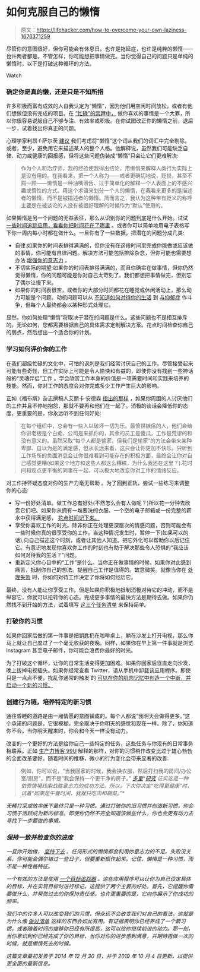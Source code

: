 # 如何克服自己的懒惰

> 原文：<https://lifehacker.com/how-to-overcome-your-own-laziness-1676371259>

尽管你的意图很好，但你可能会有休息日。也许是拖延症，也许是纯粹的懒惰——也许两者都是。不管怎样，你可能想把事情做完。当你觉得自己的问题只是单纯的懒惰时，以下是打破这种循环的方法。

Watch

### **确定你是真的懒，还是只是不知所措**

许多积极而富有成效的人自我认定为“懒惰”，因为他们用空闲时间放松，或者有他们想做但没有完成的项目。在 [“忙碌”的崇拜中，](http://lifehacker.com/how-to-escape-the-cult-of-busy-5994072) 做你喜欢的事情是一个大罪，所以你很容易说服自己不够专注、有效率或积极。在你试图改正你的懒惰之前，退后一步，试着找出你真正的问题。

心理学家利昂·f·萨尔茨 [建议](http://www.psychologytoday.com/blog/evolution-the-self/200806/laziness-fact-or-fiction) 我们考虑将“懒惰”这个词从我们的词汇中完全剔除。或者，至少，避免用它来描述某人的整个人格。他解释说，虽然我们可能缺乏自律、动力或健康的回报感，但将这些问题伪装成“懒惰”只会让它们更难解决:

> 作为个人和治疗师，我的经验使我得出结论，用懒惰来解释人类行为实际上是没有用的。在我看来，把一个人称为——或者更确切地说，贬损，甚至不屑一顾——懒惰是一种油嘴滑舌、过于简单化的解释一个人表面上的不感兴趣或惰性的方式。用这个术语来划分一个人的懒惰，在我看来更多的是描述者的懒惰，而不是被描述者的懒惰。简而言之，我认为这种带有贬义的称呼主要是在被谈论的人没有被很好理解的时候作为“默认”使用的。

如果懒惰是另一个问题的无益表征，那么从识别你的问题到底是什么开始。试试 [一些时间追踪应用，看看你把时间花在了哪里](https://lifehacker.com/master-your-chores-and-your-work-with-time-management-a-1823166305) 。或者你可以简单地用电子表格写下你一周内每小时都在做什么。一旦你有了一些数据，把潜在的问题分成几类:

*   自律:如果你的时间表排得满满的，但你没有在这段时间里完成你能做或应该做的事情，你可能有自律问题。解决方法可能包括排除杂念，但你可能也需要想办法 [增强你的意志力](http://lifehacker.com/how-self-control-works-and-how-to-boost-your-willpower-5802572) 。
*   不切实际的期望:如果你的时间表排得满满的，而且你确实在做事情，但你仍然觉得懒惰，你的问题可能是你对自己太苛刻了。我们都想把事情做完，但别忘了偶尔让慢下来。
*   如果你的时间表很空，或者你的大部分时间都花在睡觉或休闲活动上，那么动力可能是个问题。动机问题可以从 [不知道如何对待你的生活](http://lifehacker.com/how-to-decide-on-what-to-do-with-your-life-1588240029) 到 [与抑郁症](https://lifehacker.com/how-to-be-a-good-friend-to-someone-struggling-with-depr-1837621710) 作斗争，但每个人最终都会以某种形式处理它。

显然，你如何处理“懒惰”将取决于潜在的问题是什么。这些问题也不是相互排斥的。无论如何，您都需要根据自己的具体需求定制解决方案。花点时间检查你自己的弱点，然后想出一个适合你的计划。

### **学习如何评价你的工作**

在我们超级忙碌的文化中，可怕的讽刺是我们经常讨厌自己的工作。尽管接受起来可能有些奇怪，但工作实际上可能是令人愉快和有益的，即使你没有找到一些神话般的“灵魂伴侣”工作 。学会欣赏工作本身的价值是一项需要时间和实践来培养的技能。然而，你对工作的态度会对你完成多少工作产生巨大的影响。

正如《福布斯》杂志撰稿人艾丽卡·安德森 [指出的那样](http://www.forbes.com/sites/erikaandersen/2013/10/28/6-ways-to-like-your-job-more/) ，如果你周围的人讨厌他们的工作并且不停地抱怨，那就不要再和他们在一起了。消极的谈话会降低你的态度，更重要的是，你永远听不到任何好处:

> 在每个组织中，总会有一些人以破坏一切为乐。最愤世嫉俗的人，他们会给你讲老板是个白痴，公司是来抓你的，其余的员工是傻瓜，工作是荒谬的和没有意义的。虽然采取“每个人都是输家，但我们是输家”的方法会带来某种卑鄙、自以为是的满足感，但从长远来看，这只会让你更加不快乐。只听到工作场所的负面消息会让你很难看到可能存在的积极方面，最终会让你对自己感觉更糟(如果这个地方和这些人都这么糟糕，为什么我还在这里？).花时间和观点更平衡的同事在一起，可以极大地改变你对工作的情绪反应。

对工作持怀疑态度对你的生产力毫无帮助 。为了回到正轨，尝试一些练习来调整你的心态:

*   写一份好处清单。做工作总有好处(不然怎么会有人做呢？)所以花一分钟去欣赏它们吧。如果你从拥有一堆要洗的衣服、一个空的电子邮箱或一份完整的薪水中获得满足感， [花点时间记下来。](https://lifehacker.com/your-gratitude-list-is-nice-and-all-but-it-could-be-mi-1793345288)
*   享受你喜欢工作的时光。除非你正在处理更深层次的情感问题，否则可能会有一些时候你真的很享受你的工作。当这种情况发生时，暂停一下(如果可以的话),向自己描述这个时刻，或者让其他人知道。把它外化可以帮助你以后记住它。有意识地发现你喜欢你工作的时刻也有助于解决那些令人恐惧的“我应该如何对待我的生活？”问题。
*   重新定义你心目中的“工作”是什么。当你正在做事情的时候，如果你对此感到痛苦，抵制你自己的想法。提醒自己工作是值得的。故意微笑。就像当你在 [处理失败](http://lifehacker.com/reframe-how-you-think-about-failure-by-changing-its-def-596193760) 时，你如何对待工作决定了你将如何经历它。

最终，没有人能让你享受工作。但是如果你积极地抵制消极对待它的冲动，而不是纵容它，你就可以扭转你的心态。完成更多事情的最快方法是期待去做。如果你仍然找不到开始的方法，试着填写 [这三个任务清单](http://lifehacker.com/three-tasks-you-should-do-every-day-to-stay-happy-and-p-1643606164) 来保持简单。

### **打破你的习惯**

如果你回家后做的第一件事是把钥匙扔在咖啡桌上，躺在沙发上打开电视，那么你马上就让自己度过了一个毫无收获的夜晚。同样，如果你在早上第一件事就是浏览 Instagram 甚至电子邮件，你可能会浪费你最好的时光。

为了打破这个循环，让你的日常生活变得更加困难。如果你回家后径直走向沙发，晚上拔掉电视插头。如果你经常查看 Twitter，请从手机中卸载该应用程序。即使只是一点点不便，扰乱你通常的触发 的 [可以在你的肌肉记忆中创造一个中断，并启动一个新的习惯。](http://lifehacker.com/uncover-and-manipulate-your-triggers-to-optimize-your-w-5909198)

### **创建行为链，培养特定的新习惯**

通往昏睡的道路是由一厢情愿的意图铺成的。每个人都说“我明天会做得更多。”这个承诺的问题是，它很模糊，完全取决于你明天的感觉和现在一样。除了，你知道你不会。当你明天醒来时，你会和今天一样没有动力。

改变的一个更好的方法是给你自己一些特定的任务，这些任务与你现有的日常事务相联系。正如 [生产力博客 99U](https://99u.adobe.com/?utm_source=network&utm_medium=activity_feed_footer&utm_campaign=network_footer_references/) 解释的那样，对你的习惯稍作改变比过于雄心勃勃的全面改革要好。随着时间的推移，微小的行为变化会带来显著的改善:

> 例如，你可以说，“当我回家的时候，我会换衣服，然后打扫我的房间/办公室/厨房”，而不是“我会保持一个更干净的房子。” [*多重*](http://www.ncbi.nlm.nih.gov/pubmed/21749245)*[*研究*](http://www-symbiotic.cs.ou.edu/~fagg/umass/classes/691c/papers/Graybiel.pdf) *证实这是一种依靠情境线索战胜意志力的成功方法。所以，下次你决定“吃得更健康”时，试着“如果是午餐时间，我就只吃肉和蔬菜。”**

*无精打采或效率低下最终只是一种习惯。通过打破你的旧习惯并创造新习惯，你会习惯于活跃成为新的标准。即使你仍然不完全知道该做些什么，你也会更有动力去寻找下一步要做的事情。*

### ***保持一致并检查你的进度***

*一旦你开始做， [坚持下去](https://lifehacker.com/if-you-want-to-build-new-habits-build-fewer-habits-1835099898) 。任何形式的懒惰都会利用你意志力的不足。失败没关系，你可能会偶尔错过一些日子，但要重新振作起来。记住，懒惰是一种习惯，而不是一种性格特征。*

*一个有效的方法是使用 [一个目标追踪器](https://lifehacker.com/the-best-habit-tracking-app-for-iphone-1791778063) 。这些应用程序可以让你为自己设定具体的目标，并在实现目标时进行标记。这提供了两个主要的好处。首先，它提醒你需要做什么，并帮助过去的你保持责任感。也许更重要的是，它向你展示了你成功的频率。*

*我们中的许多人可以改变我们的习惯，但永远不会改变我们对自己的看法。这就是为什么像 [做过清单](http://lifehacker.com/track-every-small-progress-for-a-successful-done-list-1562507050) 这样的东西会如此有用。有证据表明你已经养成了一个新习惯，或者随着时间的推移你已经有所提高，这可以给你继续前进的动力。那一刻，当你意识到你已经完成了你的目标，当你对你的进步感到满意，并期待再做一次的时候，就是懒惰死去的时候。*

*这篇文章最初发表于 2014 年 12 月 30 日，并于 2019 年 10 月 4 日更新，以提供更全面的最新信息。*